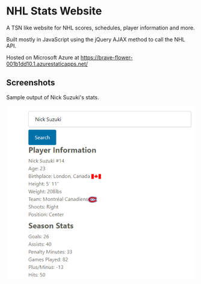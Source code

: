 # NHL Stats Website

A TSN like website for NHL scores, schedules, player information and more.

Built mostly in JavaScript using the jQuery AJAX method to call the NHL API. 

Hosted on Microsoft Azure at https://brave-flower-001b1dd10.1.azurestaticapps.net/

## Screenshots

Sample output of Nick Suzuki's stats.

![Sample screenshot showing Nick Suzuki's stats.](/splashscreen.PNG?raw=true)



